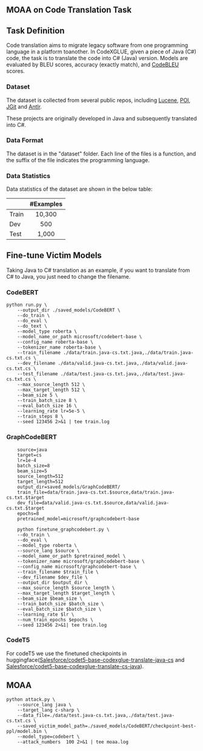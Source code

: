 ## MOAA on Code Translation Task

## Task Definition
Code translation aims to migrate legacy software from one programming language in a platform toanother. In CodeXGLUE, given a piece of Java (C#) code, the task is to translate the code into C# (Java) version. Models are evaluated by BLEU scores, accuracy (exactly match), and [CodeBLEU](https://arxiv.org/abs/2009.10297) scores.

### Dataset
The dataset is collected from several public repos, including [Lucene](http://lucene.apache.org/), [POI](http://poi.apache.org/), [JGit](https://github.com/eclipse/jgit/) and [Antlr](https://github.com/antlr/).

These projects are originally developed in Java and subsequently translated into C#.

### Data Format
The dataset is in the "dataset" folder. Each line of the files is a function, and the suffix of the file indicates the programming language.

### Data Statistics

Data statistics of the dataset are shown in the below table:

|       | #Examples |
| ----- | :-------: |
| Train |  10,300   |
| Dev   |    500    |
| Test  |   1,000   |

## Fine-tune Victim Models
Taking Java to C# translation as an example, if you want to translate from C# to Java, you just need to change the filename.

### CodeBERT
```shell
python run.py \
    --output_dir ./saved_models/CodeBERT \
	--do_train \
	--do_eval \
    --do_text \
	--model_type roberta \
	--model_name_or_path microsoft/codebert-base \
	--config_name roberta-base \
	--tokenizer_name roberta-base \
	--train_filename ./data/train.java-cs.txt.java,./data/train.java-cs.txt.cs \
	--dev_filename ./data/valid.java-cs.txt.java,./data/valid.java-cs.txt.cs \
    --test_filename ./data/test.java-cs.txt.java,./data/test.java-cs.txt.cs \
	--max_source_length 512 \
	--max_target_length 512 \
	--beam_size 5 \
	--train_batch_size 8 \
	--eval_batch_size 16 \
	--learning_rate lr=5e-5 \
	--train_steps 8 \
    --seed 123456 2>&1 | tee train.log
```

### GraphCodeBERT
```shell
    source=java
    target=cs
    lr=1e-4
    batch_size=8
    beam_size=5
    source_length=512
    target_length=512
    output_dir=saved_models/GraphCodeBERT/
    train_file=data/train.java-cs.txt.$source,data/train.java-cs.txt.$target
    dev_file=data/valid.java-cs.txt.$source,data/valid.java-cs.txt.$target
    epochs=8
    pretrained_model=microsoft/graphcodebert-base

    python finetune_graphcodebert.py \
    --do_train \
    --do_eval \
    --model_type roberta \
    --source_lang $source \
    --model_name_or_path $pretrained_model \
    --tokenizer_name microsoft/graphcodebert-base \
    --config_name microsoft/graphcodebert-base \
    --train_filename $train_file \
    --dev_filename $dev_file \
    --output_dir $output_dir \
    --max_source_length $source_length \
    --max_target_length $target_length \
    --beam_size $beam_size \
    --train_batch_size $batch_size \
    --eval_batch_size $batch_size \
    --learning_rate $lr \
    --num_train_epochs $epochs \
    --seed 123456 2>&1| tee train.log
```

### CodeT5
For codeT5 we use the finetuned checkpoints in huggingface([Salesforce/codet5-base-codexglue-translate-java-cs](https://huggingface.co/Salesforce/codet5-base-codexglue-translate-java-cs) and [Salesforce/codet5-base-codexglue-translate-cs-java](https://huggingface.co/Salesforce/codet5-base-codexglue-translate-cs-java)).

## MOAA
```shell
python attack.py \
    --source_lang java \
    --target_lang c-sharp \
    --data_file=./data/test.java-cs.txt.java,./data/test.java-cs.txt.cs \
    --saved_victim_model_path=./saved_models/CodeBERT/checkpoint-best-ppl/model.bin \
    --model_type=codebert \
    --attack_numbers  100 2>&1 | tee moaa.log
```




